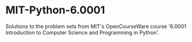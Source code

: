 # MIT-Python-6.0001
Solutions to the problem sets from MIT's OpenCourseWare course '6.0001 Introduction to Computer Science and Programming in Python'.
